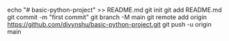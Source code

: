 echo "# basic-python-project" >> README.md
git init
git add README.md
git commit -m "first commit"
git branch -M main
git remote add origin https://github.com/divynshu/basic-python-project.git
git push -u origin main
